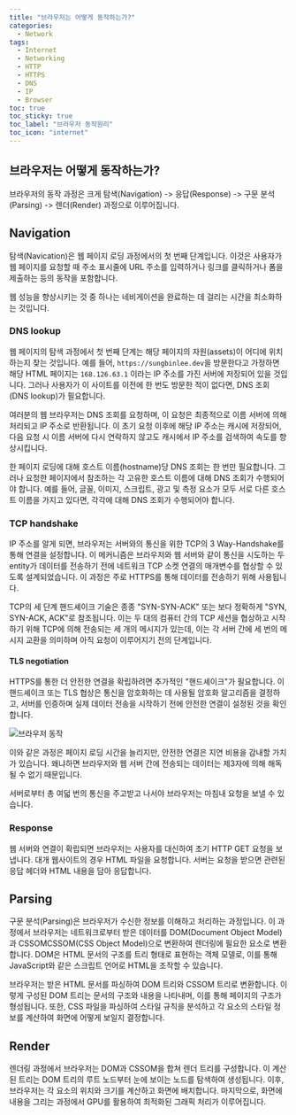 ```yaml
---
title: "브라우저는 어떻게 동작하는가?"
categories:
  - Network
tags:
  - Internet
  - Networking
  - HTTP
  - HTTPS
  - DNS
  - IP
  - Browser
toc: true
toc_sticky: true
toc_label: "브라우저 동작원리"
toc_icon: "internet"
---
```


## 브라우저는 어떻게 동작하는가?
브라우저의 동작 과정은 크게 탐색(Navigation) -> 응답(Response) -> 구문 분석(Parsing) -> 렌더(Render) 과정으로 이루어집니다.

## Navigation
탐색(Navication)은 웹 페이지 로딩 과정에서의 첫 번째 단계입니다. 이것은 사용자가 웹 페이지를 요청할 때 주소 표시줄에 URL 주소를 입력하거나 링크를 클릭하거나 폼을 제출하는 등의 동작을 포함합니다.

웹 성능을 향상시키는 것 중 하나는 네비게이션을 완료하는 데 걸리는 시간을 최소화하는 것입니다.

### DNS lookup
웹 페이지의 탐색 과정에서 첫 번째 단계는 해당 페이지의 자원(assets)이 어디에 위치하는지 찾는 것입니다. 예를 들어, `https://sungbinlee.dev`을 방문한다고 가정하면 해당 HTML 페이지는 `168.126.63.1` 이라는 IP 주소를 가진 서버에 저장되어 있을 것입니다. 그러나 사용자가 이 사이트를 이전에 한 번도 방문한 적이 없다면, DNS 조회(DNS lookup)가 필요합니다.

여러분의 웹 브라우저는 DNS 조회를 요청하며, 이 요청은 최종적으로 이름 서버에 의해 처리되고 IP 주소로 반환됩니다. 이 초기 요청 이후에 해당 IP 주소는 캐시에 저장되어, 다음 요청 시 이름 서버에 다시 연락하지 않고도 캐시에서 IP 주소를 검색하여 속도를 향상시킵니다.

한 페이지 로딩에 대해 호스트 이름(hostname)당 DNS 조회는 한 번만 필요합니다. 그러나 요청한 페이지에서 참조하는 각 고유한 호스트 이름에 대해 DNS 조회가 수행되어야 합니다. 예를 들어, 글꼴, 이미지, 스크립트, 광고 및 측정 요소가 모두 서로 다른 호스트 이름을 가지고 있다면, 각각에 대해 DNS 조회가 수행되어야 합니다.

### TCP handshake
IP 주소를 알게 되면, 브라우저는 서버와의 통신을 위한 TCP의 3 Way-Handshake를 통해 연결을 설정합니다. 이 메커니즘은 브라우저와 웹 서버와 같이 통신을 시도하는 두 entity가 데이터를 전송하기 전에 네트워크 TCP 소켓 연결의 매개변수를 협상할 수 있도록 설계되었습니다. 이 과정은 주로 HTTPS를 통해 데이터를 전송하기 위해 사용됩니다.

TCP의 세 단계 핸드셰이크 기술은 종종 "SYN-SYN-ACK" 또는 보다 정확하게 "SYN, SYN-ACK, ACK"로 참조됩니다. 이는 두 대의 컴퓨터 간의 TCP 세션을 협상하고 시작하기 위해 TCP에 의해 전송되는 세 개의 메시지가 있는데, 이는 각 서버 간에 세 번의 메시지 교환을 의미하며 아직 요청이 이루어지기 전의 단계입니다.

#### TLS negotiation
HTTPS를 통한 더 안전한 연결을 확립하려면 추가적인 "핸드셰이크"가 필요합니다. 이 핸드셰이크 또는 TLS 협상은 통신을 암호화하는 데 사용될 암호화 알고리즘을 결정하고, 서버를 인증하며 실제 데이터 전송을 시작하기 전에 안전한 연결이 설정된 것을 확인합니다.

![브라우저 동작](https://github.com/sungbinlee/backend-developer-roadmap-kr/assets/52542229/227fb6ea-adbd-473a-92c2-38cdb67e4eac)

이와 같은 과정은 페이지 로딩 시간을 늘리지만, 안전한 연결은 지연 비용을 감내할 가치가 있습니다. 왜냐하면 브라우저와 웹 서버 간에 전송되는 데이터는 제3자에 의해 해독될 수 없기 때문입니다.

서버로부터 총 여덟 번의 통신을 주고받고 나서야 브라우저는 마침내 요청을 보낼 수 있습니다.

### Response
웹 서버와 연결이 확립되면 브라우저는 사용자를 대신하여 초기 HTTP GET 요청을 보냅니다. 대개 웹사이트의 경우 HTML 파일을 요청합니다. 서버는 요청을 받으면 관련된 응답 헤더와 HTML 내용을 담아 응답합니다.

## Parsing
구문 분석(Parsing)은 브라우저가 수신한 정보를 이해하고 처리하는 과정입니다. 이 과정에서 브라우저는 네트워크로부터 받은 데이터를 DOM(Document Object Model)과 CSSOMCSSOM(CSS Object Model)으로 변환하여 렌더링에 필요한 요소로 변환합니다. DOM은 HTML 문서의 구조를 트리 형태로 표현하는 객체 모델로, 이를 통해 JavaScript와 같은 스크립트 언어로 HTML을 조작할 수 있습니다.

브라우저는 받은 HTML 문서를 파싱하여 DOM 트리와 CSSOM 트리로 변환합니다. 이렇게 구성된 DOM 트리는 문서의 구조와 내용을 나타내며, 이를 통해 페이지의 구조가 형성됩니다. 또한, CSS 파일을 파싱하여 스타일 규칙을 분석하고 각 요소의 스타일 정보를 계산하여 화면에 어떻게 보일지 결정합니다.

## Render
렌더링 과정에서 브라우저는 DOM과 CSSOM을 합쳐 렌더 트리를 구성합니다. 이 계산된 트리는 DOM 트리의 루트 노드부터 눈에 보이는 노드를 탐색하여 생성됩니다. 이후, 브라우저는 각 요소의 위치와 크기를 계산하고 화면에 배치합니다. 마지막으로, 화면에 내용을 그리는 과정에서 GPU를 활용하여 최적화된 그래픽 처리가 이루어집니다.
